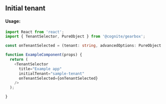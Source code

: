 ## Initial tenant 

<!-- STORY -->

#### Usage:

```typescript jsx
import React from 'react';
import { TenantSelector, PureObject } from '@cognite/gearbox';

const onTenantSelected = (tenant: string, advancedOptions: PureObject | null) => {};

function ExampleComponent(props) {
  return (
    <TenantSelector
      title="Example app"
      initialTenant="sample-tenant"
      onTenantSelected={onTenantSelected}
    />
  );

}
```
